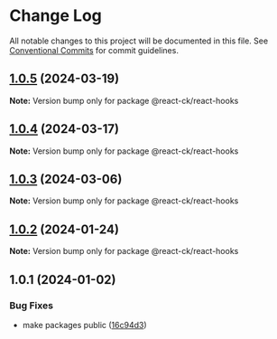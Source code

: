# Change Log

All notable changes to this project will be documented in this file.
See [Conventional Commits](https://conventionalcommits.org) for commit guidelines.

## [1.0.5](https://github.com/abelflopes/react-ck/compare/@react-ck/react-hooks@1.0.4...@react-ck/react-hooks@1.0.5) (2024-03-19)

**Note:** Version bump only for package @react-ck/react-hooks





## [1.0.4](https://github.com/abelflopes/react-ck/compare/@react-ck/react-hooks@1.0.3...@react-ck/react-hooks@1.0.4) (2024-03-17)

**Note:** Version bump only for package @react-ck/react-hooks





## [1.0.3](https://github.com/abelflopes/react-ck/compare/@react-ck/react-hooks@1.0.2...@react-ck/react-hooks@1.0.3) (2024-03-06)

**Note:** Version bump only for package @react-ck/react-hooks





## [1.0.2](https://github.com/abelflopes/react-ck/compare/@react-ck/react-hooks@1.0.1...@react-ck/react-hooks@1.0.2) (2024-01-24)

**Note:** Version bump only for package @react-ck/react-hooks





## 1.0.1 (2024-01-02)


### Bug Fixes

* make packages public ([16c94d3](https://github.com/abelflopes/react-ck/commit/16c94d3bd288a46084896f7fa6f2be33a3609e4f))
